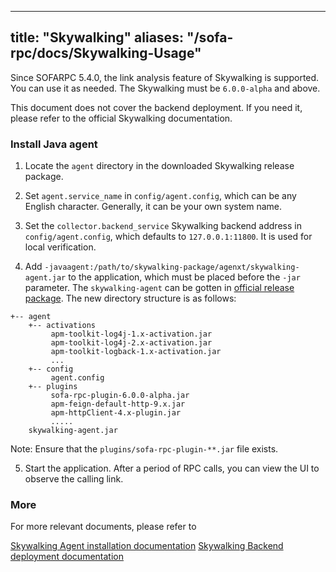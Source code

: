 
---

title: "Skywalking"
aliases: "/sofa-rpc/docs/Skywalking-Usage"
---

Since SOFARPC 5.4.0, the link analysis feature of Skywalking is supported. You can use it as needed. The Skywalking must be `6.0.0-alpha` and above.

This document does not cover the backend deployment. If you need it, please refer to the official Skywalking documentation.

### Install Java agent

1. Locate the `agent` directory in the downloaded Skywalking release package.

2. Set `agent.service_name` in `config/agent.config`, which can be any English character. Generally, it can be your own system name.

3. Set the `collector.backend_service` Skywalking backend address in `config/agent.config`, which defaults to `127.0.0.1:11800`. It is used for local verification.

4. Add `-javaagent:/path/to/skywalking-package/agenxt/skywalking-agent.jar` to the application, which must be placed before the `-jar` parameter.
The `skywalking-agent` can be gotten in [official release package](http://skywalking.apache.org/downloads/). The new directory structure is as follows:

```plain
+-- agent
    +-- activations
         apm-toolkit-log4j-1.x-activation.jar
         apm-toolkit-log4j-2.x-activation.jar
         apm-toolkit-logback-1.x-activation.jar
         ...
    +-- config
         agent.config
    +-- plugins
         sofa-rpc-plugin-6.0.0-alpha.jar
         apm-feign-default-http-9.x.jar
         apm-httpClient-4.x-plugin.jar
         .....
    skywalking-agent.jar
```

Note: Ensure that the `plugins/sofa-rpc-plugin-**.jar` file exists.

5. Start the application. After a period of RPC calls, you can view the UI to observe the calling link.

### More

For more relevant documents, please refer to

[Skywalking Agent installation documentation](https://github.com/apache/incubator-skywalking/blob/master/docs/en/setup/service-agent/java-agent/README.md)
[Skywalking Backend deployment documentation](https://github.com/apache/incubator-skywalking/blob/master/docs/en/setup/backend/backend-ui-setup.md)
